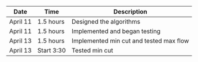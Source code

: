 |Date     |Time     |Description              |
|---------|---------|-------------------------|
|April 11|1.5 hours| Designed the algorithms
|April 11| 1.5 hours| Implemented and began testing|
|April 13| 1.5 hours| Implemented min cut and tested max flow|
|April 13| Start 3:30| Tested min cut
